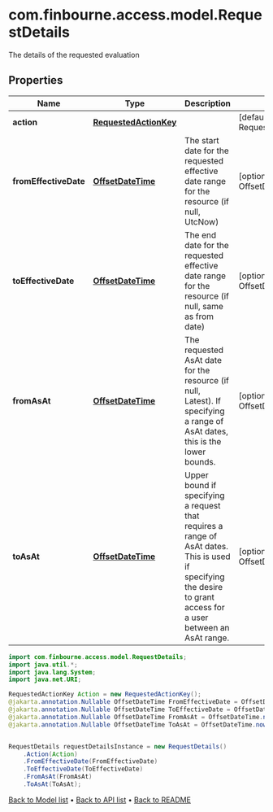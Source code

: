 # com.finbourne.access.model.RequestDetails
The details of the requested evaluation

## Properties

Name | Type | Description | Notes
------------ | ------------- | ------------- | -------------
**action** | [**RequestedActionKey**](RequestedActionKey.md) |  | [default to RequestedActionKey]
**fromEffectiveDate** | [**OffsetDateTime**](OffsetDateTime.md) | The start date for the requested effective date range for the resource (if null, UtcNow) | [optional] [default to OffsetDateTime]
**toEffectiveDate** | [**OffsetDateTime**](OffsetDateTime.md) | The end date for the requested effective date range for the resource (if null, same as from date) | [optional] [default to OffsetDateTime]
**fromAsAt** | [**OffsetDateTime**](OffsetDateTime.md) | The requested AsAt date for the resource (if null, Latest). If specifying a range of AsAt dates, this is the lower bounds. | [optional] [default to OffsetDateTime]
**toAsAt** | [**OffsetDateTime**](OffsetDateTime.md) | Upper bound if specifying a request that requires a range of AsAt dates. This is used if specifying the desire to grant access for a user between an AsAt range. | [optional] [default to OffsetDateTime]

```java
import com.finbourne.access.model.RequestDetails;
import java.util.*;
import java.lang.System;
import java.net.URI;

RequestedActionKey Action = new RequestedActionKey();
@jakarta.annotation.Nullable OffsetDateTime FromEffectiveDate = OffsetDateTime.now();
@jakarta.annotation.Nullable OffsetDateTime ToEffectiveDate = OffsetDateTime.now();
@jakarta.annotation.Nullable OffsetDateTime FromAsAt = OffsetDateTime.now();
@jakarta.annotation.Nullable OffsetDateTime ToAsAt = OffsetDateTime.now();


RequestDetails requestDetailsInstance = new RequestDetails()
    .Action(Action)
    .FromEffectiveDate(FromEffectiveDate)
    .ToEffectiveDate(ToEffectiveDate)
    .FromAsAt(FromAsAt)
    .ToAsAt(ToAsAt);
```


[Back to Model list](../README.md#documentation-for-models) &#8226; [Back to API list](../README.md#documentation-for-api-endpoints) &#8226; [Back to README](../README.md)
